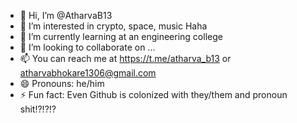 - 👋 Hi, I’m @AtharvaB13
- 👀 I’m interested in crypto, space, music Haha
- 🌱 I’m currently learning at an engineering college 
- 💞️ I’m looking to collaborate on ...
- 📫 You can reach me at https://t.me/atharva_b13
                    or atharvabhokare1306@gmail.com
- 😄 Pronouns: he/him
- ⚡ Fun fact: Even Github is colonized with they/them and pronoun shit!?!?!?

<!---
AtharvaB13/AtharvaB13 is a ✨ special ✨ repository because its `README.md` (this file) appears on your GitHub profile.
You can click the Preview link to take a look at your changes.
--->
